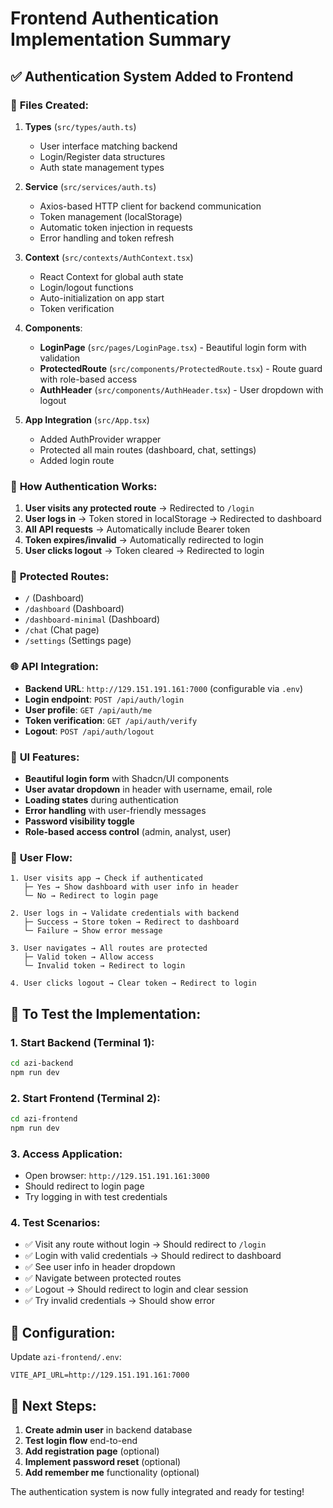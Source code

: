 # Frontend Authentication Implementation Summary

## ✅ **Authentication System Added to Frontend**

### 🔧 **Files Created:**

1. **Types** (`src/types/auth.ts`)
   - User interface matching backend
   - Login/Register data structures
   - Auth state management types

2. **Service** (`src/services/auth.ts`)
   - Axios-based HTTP client for backend communication
   - Token management (localStorage)
   - Automatic token injection in requests
   - Error handling and token refresh

3. **Context** (`src/contexts/AuthContext.tsx`)
   - React Context for global auth state
   - Login/logout functions
   - Auto-initialization on app start
   - Token verification

4. **Components**:
   - **LoginPage** (`src/pages/LoginPage.tsx`) - Beautiful login form with validation
   - **ProtectedRoute** (`src/components/ProtectedRoute.tsx`) - Route guard with role-based access
   - **AuthHeader** (`src/components/AuthHeader.tsx`) - User dropdown with logout

5. **App Integration** (`src/App.tsx`)
   - Added AuthProvider wrapper
   - Protected all main routes (dashboard, chat, settings)
   - Added login route

### 🔐 **How Authentication Works:**

1. **User visits any protected route** → Redirected to `/login`
2. **User logs in** → Token stored in localStorage → Redirected to dashboard
3. **All API requests** → Automatically include Bearer token
4. **Token expires/invalid** → Automatically redirected to login
5. **User clicks logout** → Token cleared → Redirected to login

### 🎯 **Protected Routes:**
- `/` (Dashboard)
- `/dashboard` (Dashboard)
- `/dashboard-minimal` (Dashboard)
- `/chat` (Chat page)
- `/settings` (Settings page)

### 🌐 **API Integration:**
- **Backend URL**: `http://129.151.191.161:7000` (configurable via `.env`)
- **Login endpoint**: `POST /api/auth/login`
- **User profile**: `GET /api/auth/me`
- **Token verification**: `GET /api/auth/verify`
- **Logout**: `POST /api/auth/logout`

### 🎨 **UI Features:**
- **Beautiful login form** with Shadcn/UI components
- **User avatar dropdown** in header with username, email, role
- **Loading states** during authentication
- **Error handling** with user-friendly messages
- **Password visibility toggle**
- **Role-based access control** (admin, analyst, user)

### 🔄 **User Flow:**

```
1. User visits app → Check if authenticated
   ├─ Yes → Show dashboard with user info in header
   └─ No → Redirect to login page

2. User logs in → Validate credentials with backend
   ├─ Success → Store token → Redirect to dashboard
   └─ Failure → Show error message

3. User navigates → All routes are protected
   ├─ Valid token → Allow access
   └─ Invalid token → Redirect to login

4. User clicks logout → Clear token → Redirect to login
```

## 🚀 **To Test the Implementation:**

### 1. Start Backend (Terminal 1):
```bash
cd azi-backend
npm run dev
```

### 2. Start Frontend (Terminal 2):
```bash
cd azi-frontend  
npm run dev
```

### 3. Access Application:
- Open browser: `http://129.151.191.161:3000`
- Should redirect to login page
- Try logging in with test credentials

### 4. Test Scenarios:
- ✅ Visit any route without login → Should redirect to `/login`
- ✅ Login with valid credentials → Should redirect to dashboard
- ✅ See user info in header dropdown
- ✅ Navigate between protected routes
- ✅ Logout → Should redirect to login and clear session
- ✅ Try invalid credentials → Should show error

## 🔧 **Configuration:**

Update `azi-frontend/.env`:
```env
VITE_API_URL=http://129.151.191.161:7000
```

## 🎯 **Next Steps:**

1. **Create admin user** in backend database
2. **Test login flow** end-to-end
3. **Add registration page** (optional)
4. **Implement password reset** (optional)
5. **Add remember me** functionality (optional)

The authentication system is now fully integrated and ready for testing!
